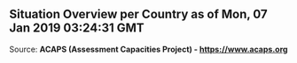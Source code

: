 ## Situation Overview per Country as of Mon, 07 Jan 2019 03:24:31 GMT

Source: **ACAPS (Assessment Capacities Project) - https://www.acaps.org**